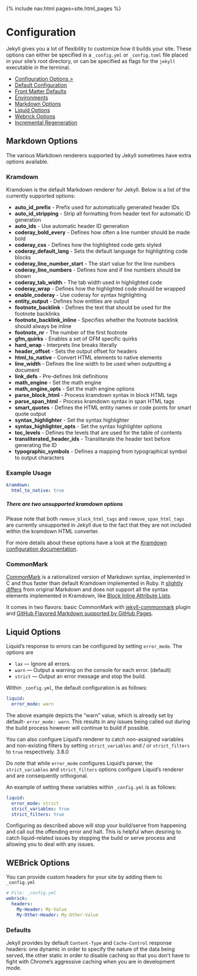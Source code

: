 
{% include nav.html pages=site.html_pages %}


# Configuration

Jekyll gives you a lot of flexibility to customize how it builds your site. These options can either be specified in a  `_config.yml`  or  `_config.toml`  file placed in your site’s root directory, or can be specified as flags for the  `jekyll`  executable in the terminal.

-   [Configuration Options >](https://jekyllrb.com/docs/configuration/options/)
-   [Default Configuration](https://jekyllrb.com/docs/configuration/default/)
-   [Front Matter Defaults](https://jekyllrb.com/docs/configuration/front-matter-defaults/)
-   [Environments](https://jekyllrb.com/docs/configuration/environments/)
-   [Markdown Options](#-Markdown-Options)
-   [Liquid Options](https://jekyllrb.com/docs/configuration/liquid/)
-   [Webrick Options](https://jekyllrb.com/docs/configuration/webrick/)
-   [Incremental Regeneration](https://jekyllrb.com/docs/configuration/incremental-regeneration/)

## Markdown Options

The various Markdown renderers supported by Jekyll sometimes have extra options available.

### Kramdown

Kramdown is the default Markdown renderer for Jekyll. Below is a list of the currently supported options:

-   **auto_id_prefix**  - Prefix used for automatically generated header IDs
-   **auto_id_stripping**  - Strip all formatting from header text for automatic ID generation
-   **auto_ids**  - Use automatic header ID generation
-   **coderay_bold_every**  - Defines how often a line number should be made bold
-   **coderay_css**  - Defines how the highlighted code gets styled
-   **coderay_default_lang**  - Sets the default language for highlighting code blocks
-   **coderay_line_number_start**  - The start value for the line numbers
-   **coderay_line_numbers**  - Defines how and if line numbers should be shown
-   **coderay_tab_width**  - The tab width used in highlighted code
-   **coderay_wrap**  - Defines how the highlighted code should be wrapped
-   **enable_coderay**  - Use coderay for syntax highlighting
-   **entity_output**  - Defines how entities are output
-   **footnote_backlink**  - Defines the text that should be used for the footnote backlinks
-   **footnote_backlink_inline**  - Specifies whether the footnote backlink should always be inline
-   **footnote_nr**  - The number of the first footnote
-   **gfm_quirks**  - Enables a set of GFM specific quirks
-   **hard_wrap**  - Interprets line breaks literally
-   **header_offset**  - Sets the output offset for headers
-   **html_to_native**  - Convert HTML elements to native elements
-   **line_width**  - Defines the line width to be used when outputting a document
-   **link_defs**  - Pre-defines link definitions
-   **math_engine**  - Set the math engine
-   **math_engine_opts**  - Set the math engine options
-   **parse_block_html**  - Process kramdown syntax in block HTML tags
-   **parse_span_html**  - Process kramdown syntax in span HTML tags
-   **smart_quotes**  - Defines the HTML entity names or code points for smart quote output
-   **syntax_highlighter**  - Set the syntax highlighter
-   **syntax_highlighter_opts**  - Set the syntax highlighter options
-   **toc_levels**  - Defines the levels that are used for the table of contents
-   **transliterated_header_ids**  - Transliterate the header text before generating the ID
-   **typographic_symbols**  - Defines a mapping from typographical symbol to output characters

### Example Usage
```yml
kramdown:
  html_to_native: true
```

##### There are two unsupported kramdown options

Please note that both  `remove_block_html_tags`  and  `remove_span_html_tags`  are currently unsupported in Jekyll due to the fact that they are not included within the kramdown HTML converter.

For more details about these options have a look at the  [Kramdown configuration documentation](https://kramdown.gettalong.org/options.html).

### CommonMark

[CommonMark](https://commonmark.org/)  is a rationalized version of Markdown syntax, implemented in C and thus faster than default Kramdown implemented in Ruby. It  [slightly differs](https://github.com/commonmark/CommonMark#differences-from-original-markdown)  from original Markdown and does not support all the syntax elements implemented in Kramdown, like  [Block Inline Attribute Lists](https://kramdown.gettalong.org/syntax.html#block-ials).

It comes in two flavors: basic CommonMark with  [jekyll-commonmark](https://github.com/jekyll/jekyll-commonmark)  plugin and  [GitHub Flavored Markdown supported by GitHub Pages](https://github.com/github/jekyll-commonmark-ghpages).

## Liquid Options

Liquid’s response to errors can be configured by setting  `error_mode`. The options are

-   `lax`  — Ignore all errors.
-   `warn`  — Output a warning on the console for each error. (default)
-   `strict`  — Output an error message and stop the build.

Within `_config.yml`, the default configuration is as follows:

```yml
liquid:
  error_mode: warn

```

The above example depicts the “warn” value, which is already set by default-  `error_mode: warn`. This results in any issues being called out during the build process however will continue to build if possible.

You can also configure Liquid’s renderer to catch non-assigned variables and non-existing filters by setting  `strict_variables`  and / or  `strict_filters`  to  `true`  respectively.  3.8.0

Do note that while  `error_mode`  configures Liquid’s parser, the  `strict_variables`  and  `strict_filters`  options configure Liquid’s renderer and are consequently orthogonal.

An example of setting these variables within `_config.yml` is as follows:

```yml
liquid:
  error_mode: strict
  strict_variables: true
  strict_filters: true

```

Configuring as described above will stop your build/serve from happening and call out the offending error and halt. This is helpful when desiring to catch liquid-related issues by stopping the build or serve process and allowing you to deal with any issues.

## WEBrick Options

You can provide custom headers for your site by adding them to  `_config.yml`

```yml
# File: _config.yml
webrick:
  headers:
    My-Header: My-Value
    My-Other-Header: My-Other-Value

```

### Defaults

Jekyll provides by default  `Content-Type`  and  `Cache-Control`  response headers: one dynamic in order to specify the nature of the data being served, the other static in order to disable caching so that you don’t have to fight with Chrome’s aggressive caching when you are in development mode.

